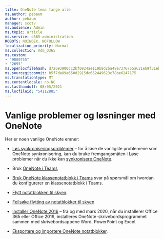 ```yaml
---
title: OneNote tema fange alle
ms.author: pebaum
author: pebaum
manager: scotv
ms.audience: Admin
ms.topic: article
ms.service: o365-administration
ROBOTS: NOINDEX, NOFOLLOW
localization_priority: Normal
ms.collection: Adm_O365
ms.custom:
- "9000755"
- "2695"
ms.openlocfilehash: d72693900cc2bf0824ae119b8d2ba48e7376765a621eb9f31eb0fe053735f0b0
ms.sourcegitcommit: b5f7da89a650d2915dc652449623c78be6247175
ms.translationtype: MT
ms.contentlocale: nb-NO
ms.lasthandoff: 08/05/2021
ms.locfileid: "54112885"
---
```

# <a name="common-issues-and-resolutions-with-onenote"></a>Vanlige problemer og løsninger med OneNote

Her er noen vanlige OneNote emner:

- [Løs synkroniseringsproblemer](https://support.office.com/article/299495ef-66d1-448f-90c1-b785a6968d45) – for å løse de vanligste problemene som OneNote synkronisering, kan du bruke fremgangsmåten i Løse problemer når du ikke kan [synkronisere OneNote](https://support.office.com/article/Fix-issues-when-you-can-t-sync-OneNote-299495ef-66d1-448f-90c1-b785a6968d45).

- Bruk [OneNote i Teams](https://support.microsoft.com/office/0ec78cc3-ba3b-4279-a88e-aa40af9865c2) 

- [Bruk OneNote klassenotatblokk i Teams](https://support.office.com/article/bd77f11f-27cd-4d41-bfbd-2b11799f1440) svar på spørsmål om hvordan du konfigurerer en klassenotatblokk i Teams.

- [Flytt notatblokken til skyen](https://support.office.com/article/d5c28b91-7b9c-45be-8f0c-529bdbba019a).

- [Feilsøke flytting av notatblokker til skyen](https://support.office.com/article/70528107-11dc-4f3f-b695-b150059dfd78).

- [Installer OneNote 2016](https://support.office.com/article/c08068d8-b517-4464-9ff2-132cb9c45c08) – fra og med mars 2020, når du installerer Office 365 eller Office 2019, installeres OneNote-skrivebordsprogrammet sammen med skrivebordsappene Word, PowerPoint og Excel.

- [Eksportere og importere OneNote notatblokker](https://support.office.com/article/a4b60da5-8f33-464e-b1ba-b95ce540f309).
